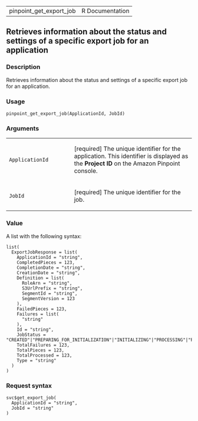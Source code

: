 <table style="width: 100%;">
<tbody>
<tr class="odd">
<td>pinpoint_get_export_job</td>
<td style="text-align: right;">R Documentation</td>
</tr>
</tbody>
</table>

## Retrieves information about the status and settings of a specific export job for an application

### Description

Retrieves information about the status and settings of a specific export
job for an application.

### Usage

    pinpoint_get_export_job(ApplicationId, JobId)

### Arguments

<table>
<colgroup>
<col style="width: 35%" />
<col style="width: 65%" />
</colgroup>
<tbody>
<tr class="odd">
<td><code
id="pinpoint_get_export_job_:_ApplicationId">ApplicationId</code></td>
<td><p>[required] The unique identifier for the application. This
identifier is displayed as the <strong>Project ID</strong> on the Amazon
Pinpoint console.</p></td>
</tr>
<tr class="even">
<td><code id="pinpoint_get_export_job_:_JobId">JobId</code></td>
<td><p>[required] The unique identifier for the job.</p></td>
</tr>
</tbody>
</table>

### Value

A list with the following syntax:

    list(
      ExportJobResponse = list(
        ApplicationId = "string",
        CompletedPieces = 123,
        CompletionDate = "string",
        CreationDate = "string",
        Definition = list(
          RoleArn = "string",
          S3UrlPrefix = "string",
          SegmentId = "string",
          SegmentVersion = 123
        ),
        FailedPieces = 123,
        Failures = list(
          "string"
        ),
        Id = "string",
        JobStatus = "CREATED"|"PREPARING_FOR_INITIALIZATION"|"INITIALIZING"|"PROCESSING"|"PENDING_JOB"|"COMPLETING"|"COMPLETED"|"FAILING"|"FAILED",
        TotalFailures = 123,
        TotalPieces = 123,
        TotalProcessed = 123,
        Type = "string"
      )
    )

### Request syntax

    svc$get_export_job(
      ApplicationId = "string",
      JobId = "string"
    )
